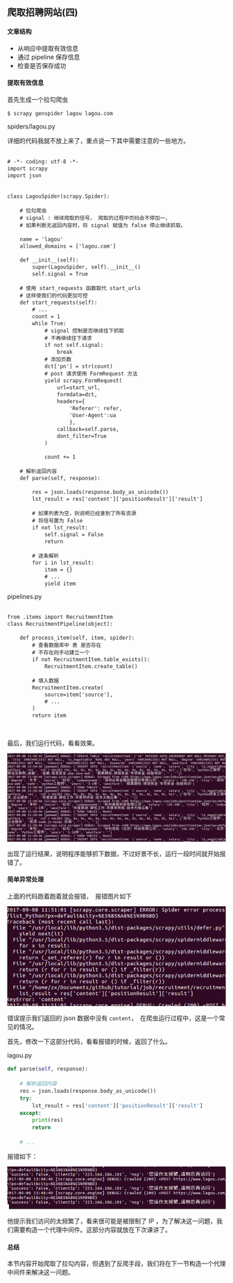 ## 爬取招聘网站(四)

#### 文章结构

- 从响应中提取有效信息
- 通过 pipeline 保存信息
- 检查是否保存成功


#### 提取有效信息

首先生成一个拉勾爬虫

```
$ scrapy genspider lagou lagou.com

```

spiders/lagou.py

详细的代码我就不放上来了，重点说一下其中需要注意的一些地方。

```

# -*- coding: utf-8 -*-
import scrapy
import json


class LagouSpider(scrapy.Spider):

	# 拉勾爬虫
	# signal : 继续爬取的信号， 爬取的过程中页码会不停加一，
	# 如果判断无返回内容时，将 signal 赋值为 false 停止继续抓取。

	name = 'lagou'
	allowed_domains = ['lagou.com']

	def __init__(self):
		super(LagouSpider, self).__init__()
		self.signal = True

	# 使用 start_requests 函数取代 start_urls
	# 这样使我们的代码更加可控
	def start_requests(self):
		# ...
		count = 1
		while True:
			# signal 控制是否继续往下抓取
			# 不再继续往下请求
			if not self.signal:
				break
			# 添加页数
			dct['pn'] = str(count)
			# post 请求使用 FormRequest 方法
			yield scrapy.FormRequest(
				url=start_url,
				formdata=dct,
				headers={
					'Referer': refer,
					'User-Agent':ua
					},
				callback=self.parse,
				dont_filter=True
			)

			count += 1

	# 解析返回内容
	def parse(self, response):

		res = json.loads(response.body_as_unicode())
		lst_result = res['content']['positionResult']['result']

		# 如果列表为空，则说明已经拿到了所有资源
		# 将信号置为 False
		if not lst_result:
			self.signal = False
			return

		# 逐条解析
		for i in lst_result:
			item = {}
			# ...
			yield item

```

pipelines.py

```

from .items import RecruitmentItem
class RecruitmentPipeline(object):

    def process_item(self, item, spider):
    	# 查看数据库中 表 是否存在
    	# 不存在则手动建立一个
        if not RecruitmentItem.table_exists():
            RecruitmentItem.create_table()

        # 填入数据
        RecruitmentItem.create(
            source=item['source'],
            # ...
        )
        return item



```

最后，我们运行代码，看看效果。

![](Selection_135.png)

出现了运行结果，说明程序能够抓下数据，不过好景不长，运行一段时间就开始报错了。

#### 简单异常处理

上面的代码跑着跑着就会报错，　报错图片如下

![](Selection_134.png)

错误提示我们返回的 json 数据中没有 `content`，　在爬虫运行过程中，这是一个常见的情况。

首先，修改一下这部分代码，看看报错的时候，返回了什么。

lagou.py

```python
def parse(self, response):

	# 解析返回内容
	res = json.loads(response.body_as_unicode())
	try:
		lst_result = res['content']['positionResult']['result']
	except:
		print(res)
		return

	# ...	

```

报错如下：

![](Selection_136.png)

他提示我们访问的太频繁了，看来很可能是被限制了 IP ，为了解决这一问题，我们需要构造一个代理中间件。这部分内容就放在下次课讲了。


#### 总结

本节内容开始爬取了拉勾内容，但遇到了反爬手段，我们将在下一节构造一个代理中间件来解决这一问题。
